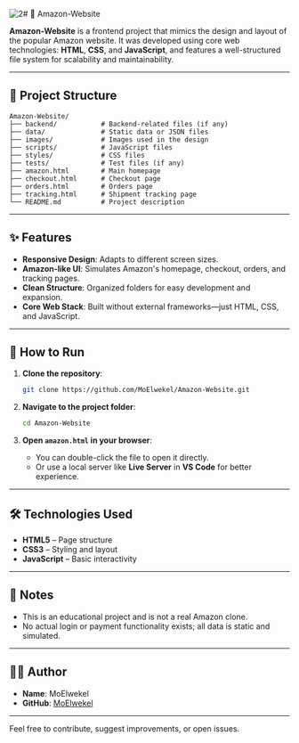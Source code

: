 ![2](https://github.com/user-attachments/assets/7f736aee-98ca-4d4c-ba8b-4cfadadbb3a4)# 🛒 Amazon-Website

**Amazon-Website** is a frontend project that mimics the design and layout of the popular Amazon website. It was developed using core web technologies: **HTML**, **CSS**, and **JavaScript**, and features a well-structured file system for scalability and maintainability.

---

## 📁 Project Structure

```
Amazon-Website/
├── backend/           # Backend-related files (if any)
├── data/              # Static data or JSON files
├── images/            # Images used in the design
├── scripts/           # JavaScript files
├── styles/            # CSS files
├── tests/             # Test files (if any)
├── amazon.html        # Main homepage
├── checkout.html      # Checkout page
├── orders.html        # Orders page
├── tracking.html      # Shipment tracking page
└── README.md          # Project description
```

---

## ✨ Features

- **Responsive Design**: Adapts to different screen sizes.
- **Amazon-like UI**: Simulates Amazon's homepage, checkout, orders, and tracking pages.
- **Clean Structure**: Organized folders for easy development and expansion.
- **Core Web Stack**: Built without external frameworks—just HTML, CSS, and JavaScript.

---

## 🚀 How to Run

1. **Clone the repository**:

   ```bash
   git clone https://github.com/MoElwekel/Amazon-Website.git
   ```

2. **Navigate to the project folder**:

   ```bash
   cd Amazon-Website
   ```

3. **Open `amazon.html` in your browser**:

   - You can double-click the file to open it directly.
   - Or use a local server like **Live Server** in **VS Code** for better experience.

---

## 🛠️ Technologies Used

- **HTML5** – Page structure
- **CSS3** – Styling and layout
- **JavaScript** – Basic interactivity

---

## 📌 Notes

- This is an educational project and is not a real Amazon clone.
- No actual login or payment functionality exists; all data is static and simulated.

---

## 👨‍💻 Author

- **Name**: MoElwekel  
- **GitHub**: [MoElwekel](https://github.com/MoElwekel)

---

Feel free to contribute, suggest improvements, or open issues.
